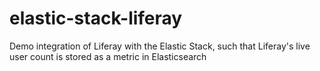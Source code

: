 # elastic-stack-liferay
Demo integration of Liferay with the Elastic Stack, such that Liferay's live user count is stored as a metric in Elasticsearch
